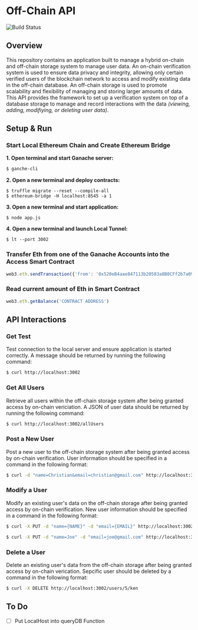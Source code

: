 # Off-Chain API
![Build Status](https://travis-ci.org/joemccann/dillinger.svg?branch=master)

## Overview

This repository contains an application built to manage a hybrid on-chain and off-chain storage system to manage user data. An on-chain verification system is used to ensure data privacy and integrity, allowing only certain verified users of the blockchain network to access and modify existing data in the off-chain database. An off-chain storage is used to promote scalability and flexibility of managing and storing larger amounts of data. This API provides the framework to set up a verification system on top of a database storage to manage and record interactions with the data *(viewing, adding, modifiying, or deleting user data)*.

## Setup & Run

### Start Local Ethereum Chain and Create Ethereum Bridge
**1. Open terminal and start Ganache server:**
```sh
$ ganche-cli 
```
**2. Open a new terminal and deploy contracts:**

```
$ truffle migrate --reset --compile-all
$ ethereum-bridge -H localhost:8545 -a 1
```

**3. Open a new terminal and start application:**
```
$ node app.js
```

**4. Open a new terminal and launch Local Tunnel:**
```
$ lt --port 3002
```

### Transfer Eth from one of the Ganache Accounts into the Access Smart Contract 
```javascript
web3.eth.sendTransaction({'from': '0x520eB4aae847113b20583a8B0CFf2b7a09c02A50', 'to': '0x2C04E979225BD36D7094DF3E873CD8C541c9B2e6', 'value': 90000000000000000});
```

### Read current amount of Eth in Smart Contract
```javascript
web3.eth.getBalance('CONTRACT ADDRESS')
```

## API Interactions

### Get Test
Test connection to the local server and ensure application is started correctly. A message should be returned by running the following command:
```sh
$ curl http://localhost:3002
```

### Get All Users
Retrieve all users within the off-chain storage system after being granted access by on-chain vericiation. A JSON of user data should be returned by running the following command:
```sh
$ curl http://localhost:3002/allUsers
```

### Post a New User
Post a new user to the off-chain storage system after being granted access by on-chain verification. User information should be specified in a command in the following format:
```sh
$ curl -d "name=Christian&email=christian@gmail.com" http://localhost:3002/users/ken
```

### Modify a User
Modify an existing user's data on the off-chain storage after being granted access by on-chain verification. New user information should be specified in a command in the following format:
```sh
$ curl -X PUT -d "name={NAME}" -d "email={EMAIL}" http://localhost:3002/users/{ID}
```
```sh
$ curl -X PUT -d "name=Joe" -d "email=joe@gmail.com" http://localhost:3002/users/5/ken
```

### Delete a User
Delete an existing user's data from the off-chain storage after being granted access by on-chain verication. Sepcific user should be deleted by a command in the following format:
```sh
$ curl -X DELETE http://localhost:3002/users/5/ken
```

## To Do
- [ ] Put LocalHost into queryDB Function
